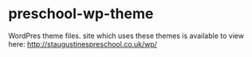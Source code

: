 # preschool-wp-theme

WordPres theme files. site which uses these themes is available to view here: http://staugustinespreschool.co.uk/wp/
